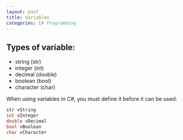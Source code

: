 ```yaml
---
layout: post
title: Variables
categories: C# Programming
---
```


## Types of variable:
* string (str)  
* integer (int)  
* decimal (double)  
* boolean (bool)  
* character (char)  

When using variables in C#, you must define it before it can be used:
```csharp
str vString
int vInteger
double vDecimal
bool vBoolean
char vCharacter
```
